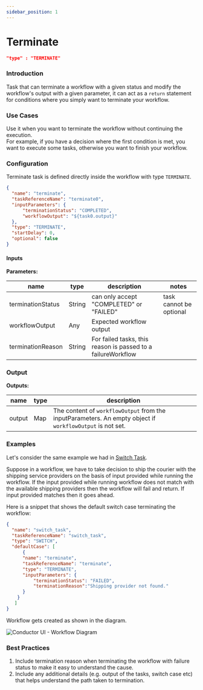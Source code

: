 ```yaml
---
sidebar_position: 1
---
```

# Terminate

```json
"type" : "TERMINATE"
```
### Introduction
Task that can terminate a workflow with a given status and modify the workflow's output with a given parameter, 
it can act as a `return` statement for conditions where you simply want to terminate your workflow. 

### Use Cases
Use it when you want to terminate the workflow without continuing the execution.  
For example, if you have a decision where the first condition is met, you want to execute some tasks, 
otherwise you want to finish your workflow.

### Configuration

Terminate task is defined directly inside the workflow with type
`TERMINATE`.

```json
{
  "name": "terminate",
  "taskReferenceName": "terminate0",
  "inputParameters": {
      "terminationStatus": "COMPLETED",
      "workflowOutput": "${task0.output}"
  },
  "type": "TERMINATE",
  "startDelay": 0,
  "optional": false
}
```

#### Inputs

**Parameters:**

| name              | type   | description                             | notes                   |
|-------------------|--------|-----------------------------------------|-------------------------|
| terminationStatus | String | can only accept "COMPLETED" or "FAILED" | task cannot be optional |
| workflowOutput    | Any    | Expected workflow output                ||
|terminationReason|String| For failed tasks, this reason is passed to a failureWorkflow|

### Output

**Outputs:**

| name   | type | description                                                                                               |
|--------|------|-----------------------------------------------------------------------------------------------------------|
| output | Map  | The content of `workflowOutput` from the inputParameters. An empty object if `workflowOutput` is not set. |

### Examples

Let's consider the same example we had in [Switch Task](/reference-docs/switch-task.html).

Suppose in a workflow, we have to take decision to ship the courier with the shipping
service providers on the basis of input provided while running the workflow.
If the input provided while running workflow does not match with the available
shipping providers then the workflow will fail and return. If input provided 
matches then it goes ahead.

Here is a snippet that shows the default switch case terminating the workflow:

```json
{
  "name": "switch_task",
  "taskReferenceName": "switch_task",
  "type": "SWITCH",
  "defaultCase": [
      {
      "name": "terminate",
      "taskReferenceName": "terminate",
      "type": "TERMINATE",
      "inputParameters": {
          "terminationStatus": "FAILED",
          "terminationReason":"Shipping provider not found."
      }      
    }
   ]
}
```

Workflow gets created as shown in the diagram.

![Conductor UI - Workflow Diagram](/img/Terminate_Task.png)


### Best Practices
1. Include termination reason when terminating the workflow with failure status to make it easy to understand the cause.
2. Include any additional details (e.g. output of the tasks, switch case etc) that helps understand the path taken to termination.
